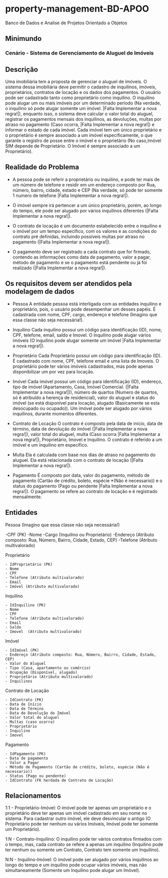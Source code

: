 # property-management-BD-APOO

 Banco de Dados e Analise de Projetos Orientado a Objetos

## Minimundo

### Cenário - Sistema de Gerenciamento de Aluguel de Imóveis

## Descrição

  Uma imobiliária tem a proposta de gerenciar o aluguel de imóveis. O sistema dessa imobiliária deve permitir o cadastro de inquilinos, imóveis, proprietários, contratos de locação e os dados dos pagamentos. O usuário pode ser cadastrado tanto como proprietário como inquilino. O inquilino pode alugar um ou mais imóveis por um determinado período (Na verdade, o inquilino só pode alugar somente um imóvel. |Falta Implementar a nova regra!|), enquanto isso, o sistema deve calcular o valor total do aluguel, registrar os pagamentos mensais dos inquilinos, as devoluções, multas por atraso no pagamento (Caso ocorra, |Falta Implementar a nova regra!|) e informar o estado de cada imóvel. Cada imóvel tem um único proprietário e o proprietário é sempre associado a um imóvel especificamente, o que garante o registro de posse entre o imóvel e o proprietário (No caso,Imóvel SIM depende de Proprietário. O Imóvel é sempre associado a um Proprietário).

## Realidade do Problema

- A pessoa pode se referir a proprietário ou inquilino, e pode ter mais de um número de telefone e residir em um endereço composto por Rua, número, bairro, cidade, estado e CEP (Na verdade, só pode ter somente 1 numero de telefone |Falta Implementar a nova regra!|).

- O imóvel sempre irá pertencer a um único proprietário, porém, ao longo do tempo, ele pode ser alugado por vários inquilinos diferentes (|Falta Implementar a nova regra!|).

- O contrato de locação é um documento estabelecido entre o inquilino e o imóvel por um tempo específico, com os valores e as condições do contrato pré definidas, incluindo possíveis multas por atraso no pagamento (|Falta Implementar a nova regra!|).

- O pagamento deve ser registrado a cada contrato que for firmado, contendo as informações como data de pagamento, valor a pagar, método de pagamento e se o pagamento está pendente ou já foi realizado (|Falta Implementar a nova regra!|).

## Os requisitos devem ser atendidos pela modelagem de dados

- Pessoa
    A entidade pessoa está interligada com as entidades inquilino e proprietário, pois, o usuário pode desempenhar um desses papéis. É cadastrada com nome, CPF, cargo, endereço e telefone (Imagino que essa classe não seja necessária!).

- Inquilino
    Cada inquilino possui um código para identificação (ID), nome, CPF, telefone, email, saldo e Imovel. O inquilino pode alugar vários imóveis (O inquilino pode alugar somente um imóvel |Falta Implementar a nova regra!|).

- Proprietário
    Cada Proprietário possui um código para identificação (ID). É cadastrado com nome, CPF, telefone email e uma lista de Imoveis. O proprietário pode ter vários imóveis cadastrados, mas pode apenas disponibilizar um por vez para locação.

- Imóvel
    Cada imóvel possui um código para identificação (ID), endereço, tipo de imóvel (Apartamento, Casa, Imóvel Comercial. (|Falta Implementar a nova regra!|)), número de quartos (Numero de quartos, só é atribuído a herença de residencial), valor do aluguel e status do imóvel (se está disponível para locação, alugado (Basicamente se esta desocupado ou ocupado)). Um imóvel pode ser alugado por vários inquilinos, durante momentos diferentes.

- Contrato de Locação
    O contrato é composto pela data de início, data de término, data de devolução do imóvel (|Falta Implementar a nova regra!|), valor total do aluguel, multa (Caso ocorra |Falta Implementar a nova regra!|), Proprietário, Imovel e Inquilino. O contrato é referido a um imóvel e um inquilino em específico.
  
- Multa
    Ela é calculada com base nos dias de atraso no pagamento do aluguel. Ela está relacionada com o contrato de locação (|Falta Implementar a nova regra!|).

- Pagamento
    É composto por data, valor do pagamento, método de pagamento (Cartão de crédito, boleto, espécie *(Não é necessario)) e o status do pagamento (Pago ou pendente |Falta Implementar a nova regra!|). O pagamento se refere ao contrato de locação e é registrado mensalmente.

## Entidades

Pessoa (Imagino que essa classe não seja necessária!)

  -CPF (PK)
  -Nome
  -Cargo (Inquilino ou Proprietário)
  -Endereço (Atributo composto: Rua, Número, Bairro, Cidade, Estado, CEP)
  -Telefone (Atributo multivalorado)

Proprietário

    - IdProprietário (PK)
    - Nome
    - CPF 
    - Telefone (Atributo multivalorado)
    - Email
    - Imóvel (Atributo multivalorado)

Inquilino

    - IdInquilino (PK)
    - Nome 
    - CPF
    - Telefone (Atributo multivalorado)
    - Email
    - Saldo
    - Imovel  (Atributo multivalorado)

Imóvel

    - IdImóvel (PK)
    - Endereço (Atributo composto: Rua, Número, Bairro, Cidade, Estado, CEP)
    - Valor do Aluguel
    - Tipo (Casa, apartamento ou comércio)
    - Ocupação (Disponível, alugado)
    - Proprietário (Atributo multivalorado)
    - Inquilinos

Contrato de Locação

    - IdContrato (PK)
    - Data de Início
    - Data de Término
    - Data de Devolução do Imóvel
    - Valor total do aluguel
    - Multas (caso ocorra)
    - Proprietário
    - Inquilino
    - Imovel

Pagamento

    - IdPagamento (PK)
    - Data de pagamento
    - Valor a Pagar
    - Método de Pagamento (Cartão de crédito, boleto, espécie (Não é necessario))
    - Status (Pago ou pendente)
    - IdContrato (FK herdada de Contrato de Locação)

## Relacionamentos

1:1 - Proprietário-Imóvel:
    O imóvel pode ter apenas um proprietário e o proprietário deve ter apenas um imóvel cadastrado em seu nome no sistema. Para cadastrar outro imóvel, ele deve desvincular o antigo (O Proprietário pode ter nenhum ou vários Imóveis, Imóvel pode ter somente um Proprietário).

1:N - Contrato-Inquilino:
    O inquilino pode ter vários contratos firmados com o tempo, mas, cada contrato se refere a apenas um inquilino (Inquilino pode ter nenhum ou somente um Contrato, Contrato tem somente um Inquilino).

N:N - Inquilino-Imóvel:
    O imóvel pode ser alugado por vários inquilinos ao longo do tempo e um inquilino pode ocupar vários imóveis, mas não simultaneamente (Somente um Inquilino pode alugar um Imóvel).
